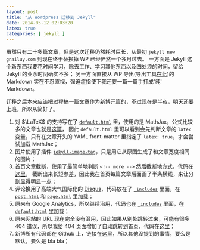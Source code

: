 ```yaml
--- 
layout: post
title: "从 Wordpress 迁移到 Jekyll"
date: 2014-05-12 02:03:20
latex: true
categories: [ jekyll ]
---
```


虽然只有二十多篇文章，但是这次迁移仍然耗时巨长，从最初 `jekyll new gnailuy.com` 到现在终于替换掉 WP 已经俨然一个多月过去。
一方面是 Jekyll 这个新东西我要花时间学习，除去工作、学习其他东西以及四处浪的时间，留给 Jekyll 的业余时间确实不多；
另一方面直接从 WP 导出(导出工具[在此][wp-to-jekyll])的 Markdown 实在不忍直视，强迫症指使下我还要一篇一篇手打成'纯' Markdown。

<!-- more -->

迁移之后本来应该把过程搞一篇文章作为新博开篇的，不过现在是半夜，明天还要上班，所以从简好了。

1. 对 $\LaTeX$ 的支持写在了 [`default.html`][default-html] 里，使用的是 MathJax，公式比较多的文章也就是[这篇][gsl-post]，
因此 `default.html` 里可以看到会先判断文章的 `latex` 变量，只有在文章开头的 YAML front-matter 里指定了 `latex: true`，才会尝试加载 MathJax；
2. 图片使用了插件 [`jekyll-image-tag`][image-tag]，只是用它从原图生成了和文章宽度相同的图片；
3. 首页文章截断，使用了最简单地判断 `<!-- more -->` 然后截断地方式，代码在[这里][home-page]，
截断出来长短参差，因此我在首页每篇文章后面画了半条横线，来让分割显得明显一点；
4. 评论换用了高端大气国际化的 [Disqus][disqus]，代码放在了 [`_includes`][includes] 里面，在 [`post.html`][post-html] 和 [`page.html`][page-html] 里加载；
5. 原来有 Google Analytics，所以继续沿用，代码也在 [`_includes`][includes] 里面，在 [`default.html`][default-html] 里加载；
6. 原来网站的 URL 现在完全没有沿用，因此如果从别处跳转过来，可能有很多 404 错误，所以我给 404 页面增加了自动跳转到首页，代码在[这里][404-redirect]；
7. 新博所有代码都在 Github 上，链接在[这里][gnailuy-com-git]，所以其他没提到的事情，要么是默认，要么是 bla bla；

[wp-to-jekyll]:     http://import.jekyllrb.com/docs/wordpress/
[gnailuy-com-git]:  https://github.com/gnailuy/gnailuy.com
[default-html]:     https://github.com/gnailuy/gnailuy.com/blob/master/_layouts/default.html
[gsl-post]:         /mathematics/2011/07/10/gsl-erlang-and-weibull-distribution/
[image-tag]:        https://github.com/robwierzbowski/jekyll-image-tag
[home-page]:        https://github.com/gnailuy/gnailuy.com/blob/master/index.html
[disqus]:           http://disqus.com/
[includes]:         https://github.com/gnailuy/gnailuy.com/tree/master/_includes
[post-html]:        https://github.com/gnailuy/gnailuy.com/blob/master/_layouts/post.html
[page-html]:        https://github.com/gnailuy/gnailuy.com/blob/master/_layouts/page.html
[404-redirect]:     https://github.com/gnailuy/gnailuy.com/blob/master/_layouts/default.html#L52
